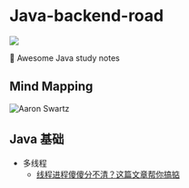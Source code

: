 # Java-backend-road


[![](https://img.shields.io/badge/Java-Notes-orange?style=flat-square)](https://github.com/ceezyyy/Java-study-notes)

:rocket: Awesome Java study notes

## Mind Mapping

![Aaron Swartz](https://github.com/ceezyyy/Java-study-notes/blob/master/pics/BackendDeveloper.png)







## Java 基础

- 多线程
  - [线程进程傻傻分不清？这篇文章帮你搞掂]()
